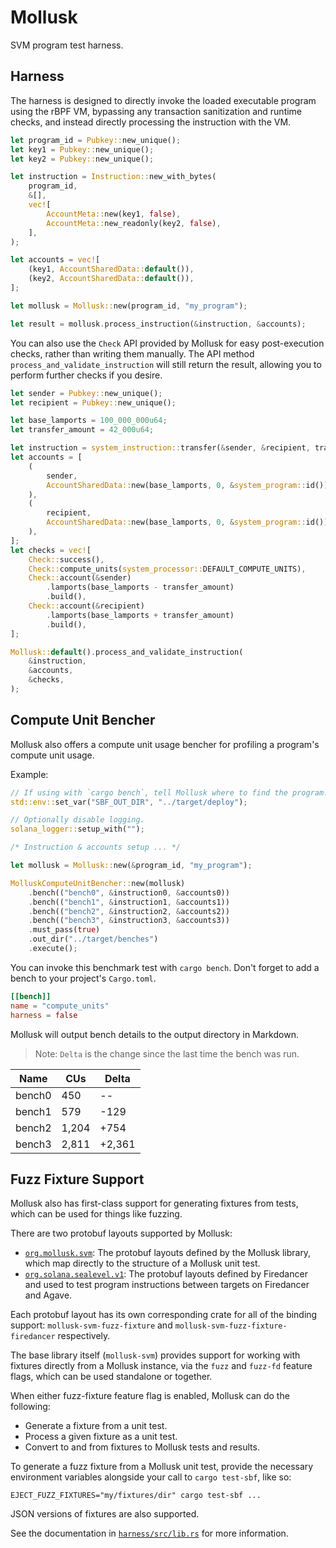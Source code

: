 # Mollusk

SVM program test harness.

## Harness

The harness is designed to directly invoke the loaded executable program using
the rBPF VM, bypassing any transaction sanitization and runtime checks, and
instead directly processing the instruction with the VM.

```rust
let program_id = Pubkey::new_unique();
let key1 = Pubkey::new_unique();
let key2 = Pubkey::new_unique();

let instruction = Instruction::new_with_bytes(
    program_id,
    &[],
    vec![
        AccountMeta::new(key1, false),
        AccountMeta::new_readonly(key2, false),
    ],
);

let accounts = vec![
    (key1, AccountSharedData::default()),
    (key2, AccountSharedData::default()),
];

let mollusk = Mollusk::new(program_id, "my_program");

let result = mollusk.process_instruction(&instruction, &accounts);
```

You can also use the `Check` API provided by Mollusk for easy post-execution
checks, rather than writing them manually. The API method
`process_and_validate_instruction` will still return the result, allowing you
to perform further checks if you desire.

```rust
let sender = Pubkey::new_unique();
let recipient = Pubkey::new_unique();

let base_lamports = 100_000_000u64;
let transfer_amount = 42_000u64;

let instruction = system_instruction::transfer(&sender, &recipient, transfer_amount);
let accounts = [
    (
        sender,
        AccountSharedData::new(base_lamports, 0, &system_program::id()),
    ),
    (
        recipient,
        AccountSharedData::new(base_lamports, 0, &system_program::id()),
    ),
];
let checks = vec![
    Check::success(),
    Check::compute_units(system_processor::DEFAULT_COMPUTE_UNITS),
    Check::account(&sender)
        .lamports(base_lamports - transfer_amount)
        .build(),
    Check::account(&recipient)
        .lamports(base_lamports + transfer_amount)
        .build(),
];

Mollusk::default().process_and_validate_instruction(
    &instruction,
    &accounts,
    &checks,
);
```

## Compute Unit Bencher

Mollusk also offers a compute unit usage bencher for profiling a program's
compute unit usage.

Example:

```rust
// If using with `cargo bench`, tell Mollusk where to find the program.
std::env::set_var("SBF_OUT_DIR", "../target/deploy");

// Optionally disable logging.
solana_logger::setup_with("");

/* Instruction & accounts setup ... */

let mollusk = Mollusk::new(&program_id, "my_program");

MolluskComputeUnitBencher::new(mollusk)
    .bench(("bench0", &instruction0, &accounts0))
    .bench(("bench1", &instruction1, &accounts1))
    .bench(("bench2", &instruction2, &accounts2))
    .bench(("bench3", &instruction3, &accounts3))
    .must_pass(true)
    .out_dir("../target/benches")
    .execute();
```

You can invoke this benchmark test with `cargo bench`. Don't forget to add a
bench to your project's `Cargo.toml`.

```toml
[[bench]]
name = "compute_units"
harness = false
```

Mollusk will output bench details to the output directory in Markdown.

> Note: `Delta` is the change since the last time the bench was run.

| Name | CUs | Delta |
|------|--------|------------|
| bench0 | 450 | -- |
| bench1 | 579 | -129 |
| bench2 | 1,204 | +754 |
| bench3 | 2,811 | +2,361 |

## Fuzz Fixture Support

Mollusk also has first-class support for generating fixtures from tests, which
can be used for things like fuzzing.

There are two protobuf layouts supported by Mollusk:
* [`org.mollusk.svm`](./fuzz/fixture/proto): The protobuf layouts defined by
  the Mollusk library, which map directly to the structure of a Mollusk unit
  test.
* [`org.solana.sealevel.v1`](./fuzz/fixture-fd/proto): The protobuf layouts
  defined by Firedancer and used to test program instructions between targets
  on Firedancer and Agave.

Each protobuf layout has its own corresponding crate for all of the binding
support: `mollusk-svm-fuzz-fixture` and `mollusk-svm-fuzz-fixture-firedancer` 
respectively.

The base library itself (`mollusk-svm`) provides support for working with
fixtures directly from a Mollusk instance, via the `fuzz` and `fuzz-fd` feature
flags, which can be used standalone or together.

When either fuzz-fixture feature flag is enabled, Mollusk can do the following:
* Generate a fixture from a unit test.
* Process a given fixture as a unit test.
* Convert to and from fixtures to Mollusk tests and results.

To generate a fuzz fixture from a Mollusk unit test, provide the necessary
environment variables alongside your call to `cargo test-sbf`, like so:

```
EJECT_FUZZ_FIXTURES="my/fixtures/dir" cargo test-sbf ...
```

JSON versions of fixtures are also supported.

See the documentation in [`harness/src/lib.rs`](./harness/src/lib.rs) for more
information.
